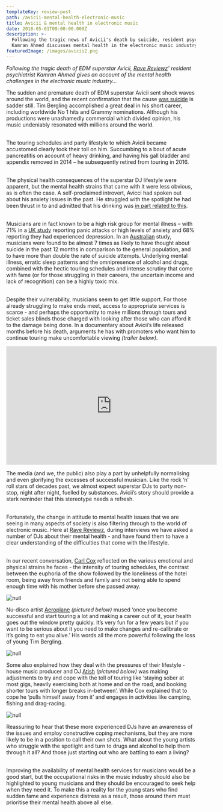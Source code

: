```yaml
---
templateKey: review-post
path: /avicii-mental-health-electronic-music
title: Avicii & mental health in electronic music
date: 2018-05-01T09:00:00.000Z
description: >-
  Following the tragic news of Avicii's death by suicide, resident psychiatrist
  Kamran Ahmed discusses mental health in the electronic music industry
featuredImage: /images/avicii2.png
---
```

_Following the tragic death of EDM superstar Avicii, [Rave Reviewz](https://magazine.ravereviewz.net)' resident psychiatrist Kamran Ahmed gives an account of the mental health challenges in the electronic music industry..._

The sudden and premature death of EDM superstar Avicii sent shock waves around the world, and the recent confirmation that the cause [was suicide](http://www.news.com.au/entertainment/celebrity-life/superstar-aviciis-tragic-cause-of-death-revealed/news-story/1efffd0b639dc756cbb8acd23bc3d377) is sadder still. Tim Bergling accomplished a great deal in his short career, including worldwide No 1 hits and Grammy nominations. Although his productions were unashamedly commercial which divided opinion, his music undeniably resonated with millions around the world. 
<br><br>

The touring schedules and party lifestyle to which Avicii became accustomed clearly took their toll on him. Succumbing to a bout of acute pancreatitis on account of heavy drinking, and having his gall bladder and appendix removed in 2014 – he subsequently retired from touring in 2016. 
<br><br>

The physical health consequences of the superstar DJ lifestyle were apparent, but the mental health strains that came with it were less obvious, as is often the case. A self-proclaimed introvert, Avicci had spoken out about his anxiety issues in the past. He struggled with the spotlight he had been thrust in to and admitted that his drinking was [in part related to this](https://www.gq.com/story/avicii-tim-bergling-profile-gq-april-2013). 
<br><br>

Musicians are in fact known to be a high risk group for mental illness – with 71% in a  [UK study](https://www.helpmusicians.org.uk/assets/publications/files/can_music_make_you_sick_summary.pdf) reporting panic attacks or high levels of anxiety and 68% reporting they had experienced depression. In an [Australian](https://static1.squarespace.com/static/584a0c86cd0f68ddbfffdcea/t/587ed9198419c2ca9484f55b/1486006477839/Working+in+the+Australian+Entertainment+Industry_Summary+of+Key+Findings_Oct+2016_.pdf) study, musicians were found to be almost 7 times as likely to have thought about suicide in the past 12 months in comparison to the general population, and to have more than double the rate of suicide attempts. Underlying mental illness, erratic sleep patterns and the omnipresence of alcohol and drugs, combined with the hectic touring schedules and intense scrutiny that come with fame (or for those struggling in their careers, the uncertain income and lack of recognition) can be a highly toxic mix.
<br><br>

Despite their vulnerability, musicians seem to get little support. For those already struggling to make ends meet, access to appropriate services is scarce - and perhaps the opportunity to make millions through tours and ticket sales blinds those charged with looking after those who can afford it to the damage being done. In a documentary about Avicii’s life released months before his death, arguments he has with promoters who want him to continue touring make uncomfortable viewing _(trailer below)_.

<iframe width="560" height="315" src="https://www.youtube.com/embed/1ZFK3VKzQIs" frameborder="0" allow="autoplay; encrypted-media" allowfullscreen></iframe>

The media (and we, the public) also play a part by unhelpfully normalising and even glorifying the excesses of successful musician. Like the rock ‘n’ roll stars of decades past, we almost expect superstar DJs to party non-stop, night after night, fuelled by substances. Avicii’s story should provide a stark reminder that this stereotype needs a refresh. 
<br><br>

Fortunately, the change in attitude to mental health issues that we are seeing in many aspects of society is also filtering through to the world of electronic music. 
Here at [Rave Reviewz](https://magazine.ravereviewz.net), during interviews we have asked a number of DJs about their mental health - and have found them to have a clear understanding of the difficulties that come with the lifestyle. 
<br><br>

In our recent conversation, [Carl Cox](https://magazine.ravereviewz.net/interview/carl-cox-pure) reflected on the various emotional and physical strains he faces - the intensity of touring schedules, the contrast between the euphoria of the show followed by the loneliness of the hotel room, being away from friends and family and not being able to spend enough time with his mother before she passed away. 

![null](/images/carl-cox.jpg)

Nu-disco artist [Aeroplane](https://magazine.ravereviewz.net/interview/aeroplane-hudson-ballroom) _(pictured below)_ mused ‘once you become successful and start touring a lot and making a career out of it, your health goes out the window pretty quickly. It’s very fun for a few years but if you want to be serious about it you need to make changes and re-calibrate or it’s going to eat you alive.’ His words all the more powerful following the loss of young Tim Bergling.

![null](/images/aeroplane.jpg)

Some also explained how they deal with the pressures of their lifestyle - house music producer and DJ [Atish](https://magazine.ravereviewz.net/interview/atish-the-rio-rooftop) _(pictured below)_ was making adjustments to try and cope with the toll of touring like ‘staying sober at most gigs, heavily exercising both at home and on the road, and booking shorter tours with longer breaks in-between’. While Cox explained that to cope he ‘pulls himself away from it’ and engages in activities like camping, fishing and drag-racing.

![null](/images/atish.jpg)

Reassuring to hear that these more experienced DJs have an awareness of the issues and employ constructive coping mechanisms, but they are more likely to be in a position to call their own shots. What about the young artists who struggle with the spotlight and turn to drugs and alcohol to help them through it all? And those just starting out who are battling to earn a living?
<br><br>

Improving the availability of mental health services for musicians would be a good start, but the occupational risks in the music industry should also be highlighted to young musicians and they should be encouraged to seek help when they need it. To make this a reality for the young stars who find sudden fame and experience distress as a result, those around them must prioritise their mental health above all else.
